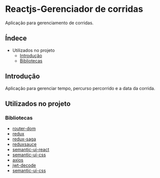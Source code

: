 # Reactjs-Gerenciador de corridas

Aplicação para gerenciamento de corridas.


## Índece

* Utilizados no projeto
  * [Introdução](#Introdução)
  * [Bibliotecas](#Bibliotecas)

## Introdução

Aplicação para gerenciar tempo, percurso percorrido e a data da corrida. 

## Utilizados no projeto

### Bibliotecas
* [router-dom](https://www.npmjs.com/package/react-router-dom)
* [redux](https://redux.js.org/introduction/installation)
* [redux-saga](https://redux-saga.js.org/docs/introduction/BeginnerTutorial.html)
* [reduxsauce](https://www.npmjs.com/package/reduxsauce)    
* [semantic-ui-react](https://www.npmjs.com/package/semantic-ui-react) 
* [semantic-ui-css](https://www.npmjs.com/package/semantic-ui-css) 
* [axios](https://www.npmjs.com/package/axios)
* [jwt-decode](https://www.npmjs.com/package/jwt-decode)
* [semantic-ui-css](https://momentjs.com/timezone/)
